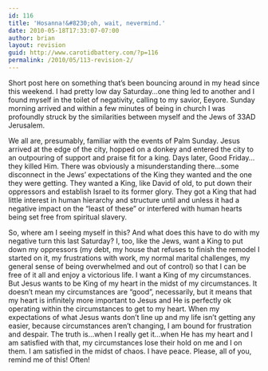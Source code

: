 ```yaml
---
id: 116
title: 'Hosanna!&#8230;oh, wait, nevermind.'
date: 2010-05-18T17:33:07-07:00
author: brian
layout: revision
guid: http://www.carotidbattery.com/?p=116
permalink: /2010/05/113-revision-2/
---
```

Short post here on something that&#8217;s been bouncing around in my head since this weekend. I had pretty low day Saturday&#8230;one thing led to another and I found myself in the toilet of negativity, calling to my savior, Eeyore. Sunday morning arrived and within a few minutes of being in church I was profoundly struck by the similarities between myself and the Jews of 33AD Jerusalem. 

We all are, presumably, familiar with the events of Palm Sunday. Jesus arrived at the edge of the city, hopped on a donkey and entered the city to an outpouring of support and praise fit for a king. Days later, Good Friday&#8230;they killed Him. There was obviously a misunderstanding there&#8230;some disconnect in the Jews&#8217; expectations of the King they wanted and the one they were getting. They wanted a King, like David of old, to put down their oppressors and establish Israel to its former glory. They got a King that had little interest in human hierarchy and structure until and unless it had a negative impact on the &#8220;least of these&#8221; or interfered with human hearts being set free from spiritual slavery.

So, where am I seeing myself in this? And what does this have to do with my negative turn this last Saturday? I, too, like the Jews, want a King to put down my oppressors (my debt, my house that refuses to finish the remodel I started on it, my frustrations with work, my normal marital challenges, my general sense of being overwhelmed and out of control) so that I can be free of it all and enjoy a victorious life. I want a King of my circumstances. But Jesus wants to be King of my heart in the midst of my circumstances. It doesn&#8217;t mean my circumstances are &#8220;good&#8221;, necessarily, but it means that my heart is infinitely more important to Jesus and He is perfectly ok operating within the circumstances to get to my heart. When my expectations of what Jesus wants don&#8217;t line up and my life isn&#8217;t getting any easier, because circumstances aren&#8217;t changing, I am bound for frustration and despair. The truth is&#8230;when I really get it&#8230;when He has my heart and I am satisfied with that, my circumstances lose their hold on me and I on them. I am satisfied in the midst of chaos. I have peace. Please, all of you, remind me of this! Often!
